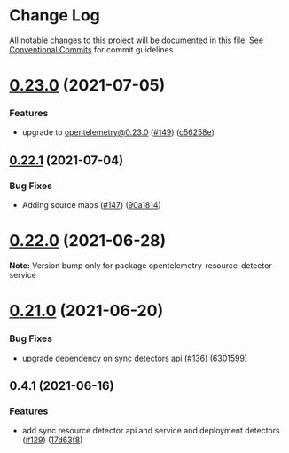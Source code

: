 # Change Log

All notable changes to this project will be documented in this file.
See [Conventional Commits](https://conventionalcommits.org) for commit guidelines.

# [0.23.0](https://github.com/aspecto-io/opentelemetry-ext-js/compare/opentelemetry-resource-detector-service@0.22.1...opentelemetry-resource-detector-service@0.23.0) (2021-07-05)


### Features

* upgrade to opentelemetry@0.23.0 ([#149](https://github.com/aspecto-io/opentelemetry-ext-js/issues/149)) ([c56258e](https://github.com/aspecto-io/opentelemetry-ext-js/commit/c56258eba8885fa7ac9a2d26e4860c30f33fe513))





## [0.22.1](https://github.com/aspecto-io/opentelemetry-ext-js/compare/opentelemetry-resource-detector-service@0.22.0...opentelemetry-resource-detector-service@0.22.1) (2021-07-04)


### Bug Fixes

* Adding source maps ([#147](https://github.com/aspecto-io/opentelemetry-ext-js/issues/147)) ([90a1814](https://github.com/aspecto-io/opentelemetry-ext-js/commit/90a1814f30b1fbc78a10e6f9e2f7acd7d798e53a))





# [0.22.0](https://github.com/aspecto-io/opentelemetry-ext-js/compare/opentelemetry-resource-detector-service@0.21.0...opentelemetry-resource-detector-service@0.22.0) (2021-06-28)

**Note:** Version bump only for package opentelemetry-resource-detector-service





# [0.21.0](https://github.com/aspecto-io/opentelemetry-ext-js/compare/opentelemetry-resource-detector-service@0.4.1...opentelemetry-resource-detector-service@0.21.0) (2021-06-20)


### Bug Fixes

* upgrade dependency on sync detectors api ([#136](https://github.com/aspecto-io/opentelemetry-ext-js/issues/136)) ([6301599](https://github.com/aspecto-io/opentelemetry-ext-js/commit/6301599b3a3bc4cd22f68f31b4851468bee48579))





## 0.4.1 (2021-06-16)


### Features

* add sync resource detector api and service and deployment detectors ([#129](https://github.com/aspecto-io/opentelemetry-ext-js/issues/129)) ([17d63f8](https://github.com/aspecto-io/opentelemetry-ext-js/commit/17d63f87e8103fecd9f6f906eed9931e2f5a4aaa))
